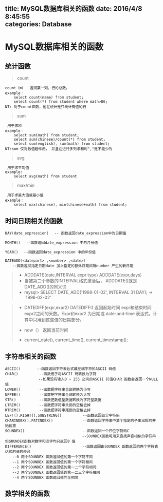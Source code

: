 title: MySQL数据库相关的函数
date: 2016/4/8 8:45:55  
categories: Database
---


#  MySQL数据库相关的函数 #

## 统计函数 ##
>count  
 
	count（m）  返回某一列，行的总数。
	example：
		select count(name) from student;
		select count(*) from student where math>80;
	NT: 对于count函数，他在统计是只统计有值的行

> sum 

	 用于求和
	example：
		select sum(math) from student;
		select sum(chinese)/count(*) from student;
		select sum(english), sum(math) from student;
	NT:sum 仅对数值起作用， 并且在进行多列求和时","是不能少的

>avg

	 用于求平均值
	example:
		select avg(math) from student

> max/min 

	 用于求最大值或最小值
	example：
		select max(chinese), min(chinese+math) from student;

## 时间日期相关的函数 ##
	DAY(date_expression)　 -- 函数返回date_expression中的日期值
	
	MONTH()　 --函数返回date_expression 中的月份值
	
	YEAR()　 --函数返回date_expression 中的年份值
	
	DATEADD(<datepart> ,<number> ,<date>) 
	　　--函数返回指定日期date 加上指定的额外日期间隔number 产生的新日期

> - ADDDATE(date,INTERVAL expr type) ADDDATE(expr,days) 
> - 当被第二个参数的INTERVAL格式激活后， ADDDATE()就是DATE_ADD()的同义词
> - mysql> SELECT DATE_ADD('1998-01-02', INTERVAL 31 DAY);           -> '1998-02-02'


> * DATEDIFF(expr,expr2) 
>   DATEDIFF() 返回起始时间 expr和结束时间expr2之间的天数。Expr和expr2 为日期或 date-and-time 表达式。计算中只用到这些值的日期部分。 
> 
> * now（）  返回当前时间
> * current_date(), current_time(), current_timestamp();


## 字符串相关的函数 ##
	ASCII()　　　　 --函数返回字符表达式最左端字符的ASCII 码值
	CHAR()　        --函数用于将ASCII 码转换为字符
	　　            --如果没有输入0 ~ 255 之间的ASCII 码值CHAR 函数会返回一个NULL 值
	LOWER()　       --函数把字符串全部转换为小写
	UPPER()　       --函数把字符串全部转换为大写
	STR()　         --函数把数值型数据转换为字符型数据
	LTRIM()　       --函数把字符串头部的空格去掉
	RTRIM()　       --函数把字符串尾部的空格去掉
	LEFT(),RIGHT(),SUBSTRING()　        --函数返回部分字符串
	CHARINDEX(),PATINDEX()            　--函数返回字符串中某个指定的子串出现的开始位置
	SOUNDEX()　                         --函数返回一个四位字符码C
	　　                                --SOUNDEX函数可用来查找声音相似的字符串但SOUNDEX函数对数字和汉字均只返回0 值
	DIFFERENCE()　                    　--函数返回由SOUNDEX 函数返回的两个字符表达式的值的差异
	　　--0 两个SOUNDEX 函数返回值的第一个字符不同
	　　--1 两个SOUNDEX 函数返回值的第一个字符相同
	　　--2 两个SOUNDEX 函数返回值的第一二个字符相同
	　　--3 两个SOUNDEX 函数返回值的第一二三个字符相同
	　　--4 两个SOUNDEX 函数返回值完全相同

## 数学相关的函数 ##